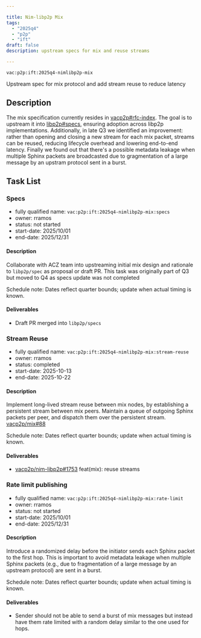 ```yaml
---

title: Nim-libp2p Mix
tags:
  - "2025q4"
  - "p2p"
  - "ift"
draft: false
description: upstream specs for mix and reuse streams

---
```


`vac:p2p:ift:2025q4-nimlibp2p-mix`

Upstream spec for mix protocol and add stream reuse to reduce latency


## Description

The mix specification currently resides in [vacp2p#rfc-index](https://github.com/vacp2p/rfc-index/blob/main/vac/raw/mix.md). The goal is to upstream it into [libp2p#specs](https://github.com/libp2p/specs), ensuring adoption across libp2p implementations. Additionally, in late Q3 we identified an improvement: rather than opening and closing a new stream for each mix packet, streams can be reused, reducing lifecycle overhead and lowering end-to-end latency. Finally we found out that there's a possible metadata leakage when multiple Sphinx packets are broadcasted due to gragmentation of a large message by an upstram protocol sent in a burst.

## Task List


### Specs

* fully qualified name: `vac:p2p:ift:2025q4-nimlibp2p-mix:specs`
* owner: rramos
* status: not started
* start-date: 2025/10/01
* end-date: 2025/12/31

#### Description
Collaborate with ACZ team into upstreaming initial mix design and rationale to 
`libp2p/spec` as proposal or draft PR. This task was originally part of Q3 but moved to
Q4 as specs update was not completed

Schedule note: Dates reflect quarter bounds; update when actual timing is known.
#### Deliverables
- Draft PR merged into `libp2p/specs`


### Stream Reuse

* fully qualified name: `vac:p2p:ift:2025q4-nimlibp2p-mix:stream-reuse`
* owner: rramos
* status: completed
* start-date: 2025-10-13
* end-date: 2025-10-22

#### Description
Implement long-lived stream reuse between mix nodes, by establishing a persistent stream between mix peers.
Maintain a queue of outgoing Sphinx packets per peer, and dispatch them over the persistent stream. [vacp2p/mix#88](https://github.com/vacp2p/mix/issues/88)

Schedule note: Dates reflect quarter bounds; update when actual timing is known.
#### Deliverables
- [vacp2p/nim-libp2p#1753](https://github.com/vacp2p/nim-libp2p/pull/1753) feat(mix): reuse streams


### Rate limit publishing

* fully qualified name: `vac:p2p:ift:2025q4-nimlibp2p-mix:rate-limit`
* owner: rramos
* status: not started
* start-date: 2025/10/01
* end-date: 2025/12/31

#### Description
Introduce a randomized delay before the initiator sends each Sphinx packet to the first hop. This is important to avoid metadata leakage when multiple Sphinx packets (e.g., due to fragmentation of a large message by an upstream protocol) are sent in a burst.


Schedule note: Dates reflect quarter bounds; update when actual timing is known.
#### Deliverables
- Sender should not be able to send a burst of mix messages but instead have them rate limited with a random delay similar to the one used for hops.
